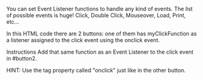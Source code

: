 You can set Event Listener functions to handle any kind of events. The list of possible events is huge! Click, Double Click, Mouseover, Load, Print, etc... 

In this HTML code there are 2 buttons: one of them has myClickFunction as a listener assigned to the click event using the onclick event.

Instructions
Add that same function as an Event Listener to the click event in #button2.

HINT: 
Use the tag property called "onclick" just like in the other button.